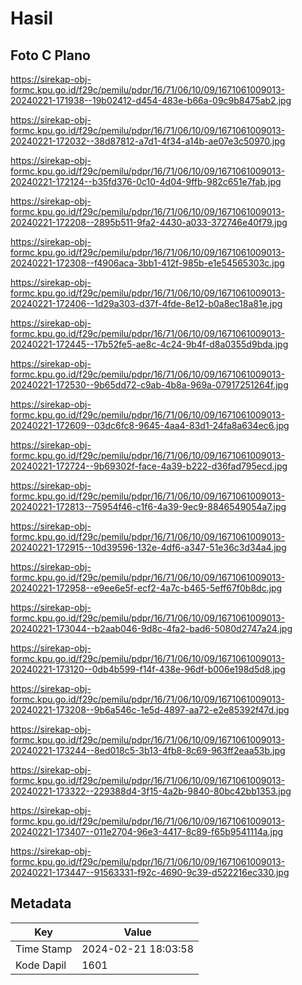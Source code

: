 # Hasil

## Foto C Plano

https://sirekap-obj-formc.kpu.go.id/f29c/pemilu/pdpr/16/71/06/10/09/1671061009013-20240221-171938--19b02412-d454-483e-b66a-09c9b8475ab2.jpg

https://sirekap-obj-formc.kpu.go.id/f29c/pemilu/pdpr/16/71/06/10/09/1671061009013-20240221-172032--38d87812-a7d1-4f34-a14b-ae07e3c50970.jpg

https://sirekap-obj-formc.kpu.go.id/f29c/pemilu/pdpr/16/71/06/10/09/1671061009013-20240221-172124--b35fd376-0c10-4d04-9ffb-982c651e7fab.jpg

https://sirekap-obj-formc.kpu.go.id/f29c/pemilu/pdpr/16/71/06/10/09/1671061009013-20240221-172208--2895b511-9fa2-4430-a033-372746e40f79.jpg

https://sirekap-obj-formc.kpu.go.id/f29c/pemilu/pdpr/16/71/06/10/09/1671061009013-20240221-172308--f4906aca-3bb1-412f-985b-e1e54565303c.jpg

https://sirekap-obj-formc.kpu.go.id/f29c/pemilu/pdpr/16/71/06/10/09/1671061009013-20240221-172406--1d29a303-d37f-4fde-8e12-b0a8ec18a81e.jpg

https://sirekap-obj-formc.kpu.go.id/f29c/pemilu/pdpr/16/71/06/10/09/1671061009013-20240221-172445--17b52fe5-ae8c-4c24-9b4f-d8a0355d9bda.jpg

https://sirekap-obj-formc.kpu.go.id/f29c/pemilu/pdpr/16/71/06/10/09/1671061009013-20240221-172530--9b65dd72-c9ab-4b8a-969a-07917251264f.jpg

https://sirekap-obj-formc.kpu.go.id/f29c/pemilu/pdpr/16/71/06/10/09/1671061009013-20240221-172609--03dc6fc8-9645-4aa4-83d1-24fa8a634ec6.jpg

https://sirekap-obj-formc.kpu.go.id/f29c/pemilu/pdpr/16/71/06/10/09/1671061009013-20240221-172724--9b69302f-face-4a39-b222-d36fad795ecd.jpg

https://sirekap-obj-formc.kpu.go.id/f29c/pemilu/pdpr/16/71/06/10/09/1671061009013-20240221-172813--75954f46-c1f6-4a39-9ec9-8846549054a7.jpg

https://sirekap-obj-formc.kpu.go.id/f29c/pemilu/pdpr/16/71/06/10/09/1671061009013-20240221-172915--10d39596-132e-4df6-a347-51e36c3d34a4.jpg

https://sirekap-obj-formc.kpu.go.id/f29c/pemilu/pdpr/16/71/06/10/09/1671061009013-20240221-172958--e9ee6e5f-ecf2-4a7c-b465-5eff67f0b8dc.jpg

https://sirekap-obj-formc.kpu.go.id/f29c/pemilu/pdpr/16/71/06/10/09/1671061009013-20240221-173044--b2aab046-9d8c-4fa2-bad6-5080d2747a24.jpg

https://sirekap-obj-formc.kpu.go.id/f29c/pemilu/pdpr/16/71/06/10/09/1671061009013-20240221-173120--0db4b599-f14f-438e-96df-b006e198d5d8.jpg

https://sirekap-obj-formc.kpu.go.id/f29c/pemilu/pdpr/16/71/06/10/09/1671061009013-20240221-173208--9b6a546c-1e5d-4897-aa72-e2e85392f47d.jpg

https://sirekap-obj-formc.kpu.go.id/f29c/pemilu/pdpr/16/71/06/10/09/1671061009013-20240221-173244--8ed018c5-3b13-4fb8-8c69-963ff2eaa53b.jpg

https://sirekap-obj-formc.kpu.go.id/f29c/pemilu/pdpr/16/71/06/10/09/1671061009013-20240221-173322--229388d4-3f15-4a2b-9840-80bc42bb1353.jpg

https://sirekap-obj-formc.kpu.go.id/f29c/pemilu/pdpr/16/71/06/10/09/1671061009013-20240221-173407--011e2704-96e3-4417-8c89-f65b9541114a.jpg

https://sirekap-obj-formc.kpu.go.id/f29c/pemilu/pdpr/16/71/06/10/09/1671061009013-20240221-173447--91563331-f92c-4690-9c39-d522216ec330.jpg


## Metadata

| Key        | Value               |
| ---------- | ------------------- |
| Time Stamp | 2024-02-21 18:03:58 |
| Kode Dapil | 1601                |



